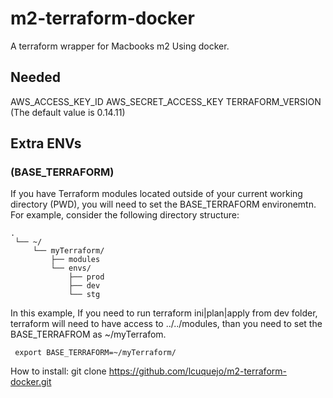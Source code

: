 # m2-terraform-docker
A terraform wrapper for Macbooks m2 Using docker.

## Needed
AWS_ACCESS_KEY_ID
AWS_SECRET_ACCESS_KEY
TERRAFORM_VERSION (The default value is 0.14.11)

## Extra ENVs
### (BASE_TERRAFORM)
If you have Terraform modules located outside of your current working directory (PWD), you will need to set the BASE_TERRAFORM environemtn. For example, consider the following directory structure:
```
.
 └── ~/
     └── myTerraform/
         ├── modules
         └── envs/
             ├── prod
             ├── dev
             └── stg
```
 In this example, If you need to run terraform ini|plan|apply from dev folder, terraform will need to have access to ../../modules, than you need to set the BASE_TERRAFROM as ~/myTerrafom.

```
 export BASE_TERRAFORM=~/myTerraform/
``` 

How to install:
git clone https://github.com/lcuquejo/m2-terraform-docker.git